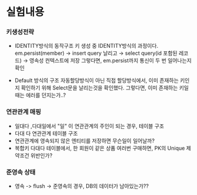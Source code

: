 
# 실험내용

### 키생성전략
* IDENTITY방식의 동작구조 
키 생성 중 IDENTITY방식의 과정이다.
em.persist(member) → insert query 날리고 → select query(id 포함된 레코드) → 영속성 컨텍스트에 저장
그렇다면, em.persist까지 통신이 두 번 일어나는지 확인

* Default 방식의 구조
자동할당방식이 아닌 직접 할당방식에서, 이미 존재하는 키인지 확인하기 위해 Select문을 날리는것을 확인했다. 그렇다면, 이미 존재하는 키일때는 에러를 던지는가..?

### 연관관계 매핑 
* 일대다 ,다대일에서 "일" 이 연관관계의 주인이 되는 경우, 테이블 구조
* 다대 다 연관관계 테이블 구조
* 연관관계에 영속되지 않은 엔티티를 저장하면 무슨일이 일어날까?
* 복합키 다대다 테이블에서, 한 회원이 같은 상품 여러번 구매하면, PK의 Unique 제약조건 위반인가? 

### 준영속 상태

* 영속 -> flush -> 준영속의 경우, DB의 데이터가 남아있는가??
